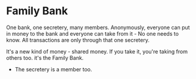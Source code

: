 # Family Bank

One bank, one secretery, many members. Anonymously, everyone can put in money to the bank and everyone can take from it - No one needs to know. All transactions are only through that one secretery. 

It's a new kind of money - shared money. If you take it, you're taking from others too. it's the Family Bank.

- The secretery is a member too.